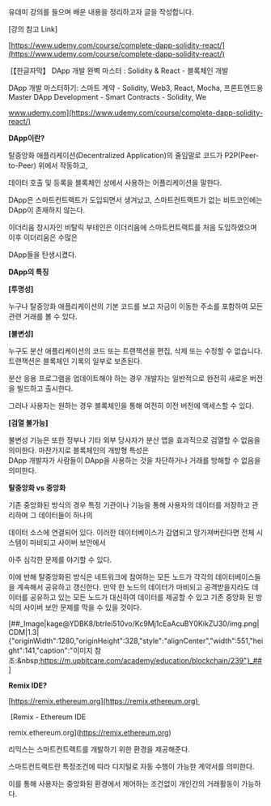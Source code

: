 유데미 강의를 들으며 배운 내용을 정리하고자 글을 작성합니다.

\[강의 참고 Link\]

[https://www.udemy.com/course/complete-dapp-solidity-react/](https://www.udemy.com/course/complete-dapp-solidity-react/)

 [【한글자막】 DApp 개발 완벽 마스터 : Solidity & React - 블록체인 개발

DApp 개발 마스터하기: 스마트 계약 - Solidity, Web3, React, Mocha, 프론트엔드용 Master DApp Development - Smart Contracts - Solidity, We

www.udemy.com](https://www.udemy.com/course/complete-dapp-solidity-react/)

**DApp이란?**

탈중앙화 애플리케이션(Decentralized Application)의 줄임말로 코드가 P2P(Peer-to-Peer) 위에서 작동하고,

데이터 호출 및 등록을 블록체인 상에서 사용하는 어플리케이션을 말한다.

DApp은 스마트컨트랙트가 도입되면서 생겨났고, 스마트컨트랙트가 없는 비트코인에는 DApp이 존재하지 않는다.

이더리움 창시자인 비탈릭 부테인은 이더리움에 스마트컨트랙트를 처음 도입하였으며 이후 이더리움은 수많은

DApp들을 탄생시켰다.

**DApp의 특징**

**\[투명성\]** 

누구나 탈중앙화 애플리케이션의 기본 코드를 보고 자금이 이동한 주소를 포함하여 모든 관련 거래를 볼 수 있다. 

**\[불변성\]** 

누구도 분산 애플리케이션의 코드 또는 트랜잭션을 편집, 삭제 또는 수정할 수 없습니다. 트랜잭션은 블록체인 기록의 일부로 보존된다.

분산 응용 프로그램을 업데이트해야 하는 경우 개발자는 일반적으로 완전히 새로운 버전을 빌드하고 출시한다.

그러나 사용자는 원하는 경우 블록체인을 통해 여전히 이전 버전에 액세스할 수 있다. 

**\[검열 불가능\]**

불변성 기능은 또한 정부나 기타 외부 당사자가 분산 앱을 효과적으로 검열할 수 없음을 의미한다. 마찬가지로 블록체인의 개방형 특성은  
DApp 개발자가 사람들이 DApp을 사용하는 것을 차단하거나 거래를 방해할 수 없음을 의미한다. 

**탈중앙화 vs 중앙화**

기존 중앙화된 방식의 경우 특정 기관이나 기능을 통해 사용자의 데이터를 저장하고 관리하며 그 데이터들이 하나의

데이터 소스에 연결되어 있다. 이러한 데이터베이스가 감염되고 망가져버린다면 전체 시스템이 마비되고 사이버 보안에서

아주 심각한 문제를 야기할 수 있다.

이에 반해 탈중앙화된 방식은 네트워크에 참여하는 모든 노드가 각각의 데이터베이스들을 계속해서 공유하고 갱신한다. 만약 한 노드의 데이터가 마비되고 공격받을지라도 데이터를 공유하고 있는 모든 노드가 대신하여 데이터를 제공할 수 있고 기존 중앙화 된 방식의 사이버 보안 문제를 막을 수 있을 것이다.

[##_Image|kage@YDBK8/btrIei510vo/Kc9Mj1cEaAcuBY0KikZU30/img.png|CDM|1.3|{"originWidth":1280,"originHeight":328,"style":"alignCenter","width":551,"height":141,"caption":"이미지 참조:&amp;nbsp;https://m.upbitcare.com/academy/education/blockchain/239"}_##]

**Remix IDE?**

[https://remix.ethereum.org](https://remix.ethereum.org) 

 [Remix - Ethereum IDE

remix.ethereum.org](https://remix.ethereum.org)

리믹스는 스마트컨트랙트를 개발하기 위한 환경을 제공해준다.

스마트컨트랙트란 특정조건에 따라 디지털로 자동 수행이 가능한 계약서를 의미한다.

이를 통해 사용자는 중앙화된 환경에서 제어하는 조건없이 개인간의 거래활동이 가능하다.
